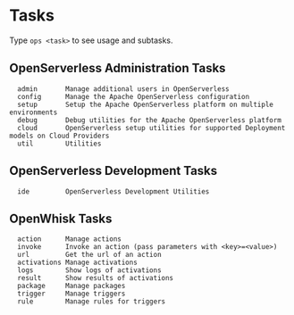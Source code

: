 <!---
Licensed to the Apache Software Foundation (ASF) under one
or more contributor license agreements.  See the NOTICE file
distributed with this work for additional information
regarding copyright ownership.  The ASF licenses this file
to you under the Apache License, Version 2.0 (the
"License"); you may not use this file except in compliance
with the License.  You may obtain a copy of the License at

  http://www.apache.org/licenses/LICENSE-2.0

Unless required by applicable law or agreed to in writing,
software distributed under the License is distributed on an
"AS IS" BASIS, WITHOUT WARRANTIES OR CONDITIONS OF ANY
KIND, either express or implied.  See the License for the
specific language governing permissions and limitations
under the License.
-->
# Tasks

Type `ops <task>` to see usage and subtasks.

## OpenServerless Administration Tasks

```text
  admin       Manage additional users in OpenServerless
  config      Manage the Apache OpenServerless configuration
  setup       Setup the Apache OpenServerless platform on multiple environments
  debug       Debug utilities for the Apache OpenServerless platform
  cloud       OpenServerless setup utilities for supported Deployment models on Cloud Providers
  util        Utilities
```

## OpenServerless Development Tasks

```text
  ide         OpenServerless Development Utilities
```

## OpenWhisk Tasks

```text
  action      Manage actions
  invoke      Invoke an action (pass parameters with <key>=<value>)
  url         Get the url of an action
  activations Manage activations
  logs        Show logs of activations
  result      Show results of activations
  package     Manage packages
  trigger     Manage triggers
  rule        Manage rules for triggers
```
